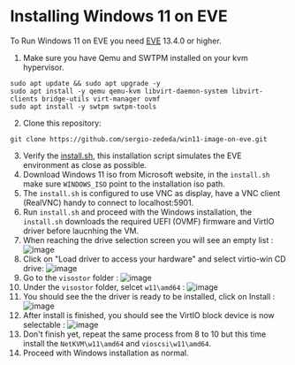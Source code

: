 # Installing Windows 11 on EVE
To Run Windows 11 on EVE you need [EVE](https://github.com/lf-edge/eve) 13.4.0 or higher.

1. Make sure you have Qemu and SWTPM installed on your kvm hypervisor.
```
sudo apt update && sudo apt upgrade -y
sudo apt install -y qemu qemu-kvm libvirt-daemon-system libvirt-clients bridge-utils virt-manager ovmf
sudo apt install -y swtpm swtpm-tools
```
2. Clone this repository: 
```
git clone https://github.com/sergio-zededa/win11-image-on-eve.git
```
3. Verify the [install.sh](install.sh), this installation script simulates the EVE environment as close as possible.
4. Download Windows 11 iso from Microsoft website, in the `install.sh` make sure `WINDOWS_ISO` point to the installation iso path.
5. The `install.sh` is configured to use VNC as display, have a VNC client (RealVNC) handy to connect to localhost:5901.
6. Run `install.sh` and proceed with the Windows installation, the `install.sh` downloads the required UEFI (OVMF) firmware and VirtIO driver before laucnhing the VM.
7. When reaching the drive selection screen you will see an empty list : ![image](https://github.com/user-attachments/assets/db2c93d3-b2a1-4e09-abd7-25163b843f4f)
8. Click on "Load driver to access your hardware" and select virtio-win CD drive: ![image](https://github.com/user-attachments/assets/3c1c86e4-47b9-4d88-b675-87f174dc4972)
9. Go to the `visostor` folder : ![image](https://github.com/user-attachments/assets/9ba7356a-591d-4882-b843-0231d416ba07)
10. Under the `visostor` folder, selcet `w11\amd64` : ![image](https://github.com/user-attachments/assets/18b57332-22fa-4e68-b452-438c3200b3ec)
11. You should see the the driver is ready to be installed, click on Install : ![image](https://github.com/user-attachments/assets/b4eb19ed-694b-47ef-a52b-d3d462d97d15)
12. After install is finished, you should see the VirtIO block device is now selectable : ![image](https://github.com/user-attachments/assets/76ea8457-329c-480e-b86c-81a2f59c077b)
13. Don't finish yet, repeat the same process from 8 to 10 but this time install the `NetKVM\w11\amd64` and `vioscsi\w11\amd64`.
14. Proceed with Windows installation as normal.





